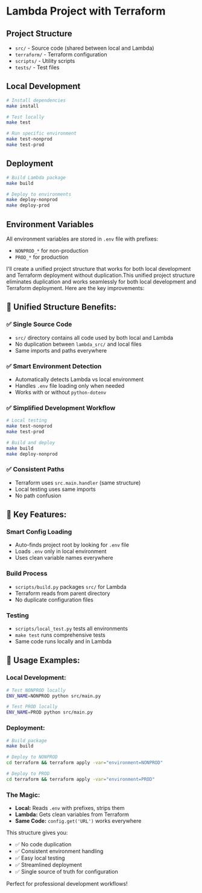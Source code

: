 # Lambda Project with Terraform

## Project Structure
- `src/` - Source code (shared between local and Lambda)
- `terraform/` - Terraform configuration
- `scripts/` - Utility scripts
- `tests/` - Test files

## Local Development
```bash
# Install dependencies
make install

# Test locally
make test

# Run specific environment
make test-nonprod
make test-prod
```

## Deployment
```bash
# Build Lambda package
make build

# Deploy to environments
make deploy-nonprod
make deploy-prod
```

## Environment Variables
All environment variables are stored in `.env` file with prefixes:
- `NONPROD_*` for non-production
- `PROD_*` for production


I'll create a unified project structure that works for both local development and Terraform deployment without duplication.This unified project structure eliminates duplication and works seamlessly for both local development and Terraform deployment. Here are the key improvements:

## 🎯 **Unified Structure Benefits:**

### ✅ **Single Source Code**
- `src/` directory contains all code used by both local and Lambda
- No duplication between `lambda_src/` and local files
- Same imports and paths everywhere

### ✅ **Smart Environment Detection**
- Automatically detects Lambda vs local environment
- Handles `.env` file loading only when needed
- Works with or without `python-dotenv`

### ✅ **Simplified Development Workflow**
```bash
# Local testing
make test-nonprod
make test-prod

# Build and deploy
make build
make deploy-nonprod
```

### ✅ **Consistent Paths**
- Terraform uses `src.main.handler` (same structure)
- Local testing uses same imports
- No path confusion

## 🔧 **Key Features:**

### **Smart Config Loading**
- Auto-finds project root by looking for `.env` file
- Loads `.env` only in local environment
- Uses clean variable names everywhere

### **Build Process**
- `scripts/build.py` packages `src/` for Lambda
- Terraform reads from parent directory
- No duplicate configuration files

### **Testing**
- `scripts/local_test.py` tests all environments
- `make test` runs comprehensive tests
- Same code runs locally and in Lambda

## 🚀 **Usage Examples:**

### **Local Development:**
```bash
# Test NONPROD locally
ENV_NAME=NONPROD python src/main.py

# Test PROD locally  
ENV_NAME=PROD python src/main.py
```

### **Deployment:**
```bash
# Build package
make build

# Deploy to NONPROD
cd terraform && terraform apply -var="environment=NONPROD"

# Deploy to PROD
cd terraform && terraform apply -var="environment=PROD"
```

### **The Magic:**
- **Local:** Reads `.env` with prefixes, strips them
- **Lambda:** Gets clean variables from Terraform
- **Same Code:** `config.get('URL')` works everywhere

This structure gives you:
- ✅ No code duplication
- ✅ Consistent environment handling
- ✅ Easy local testing
- ✅ Streamlined deployment
- ✅ Single source of truth for configuration

Perfect for professional development workflows!